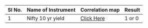 | Sl No. | Name of Instrument | Correlation map |Result|
|---|---|---|---|
 |1| Nifty 10 yr yield | [Click Here](https://github.com/anirbanghoshsbi/.github.io/blob/master/correlation/folder/Correlation_IN10_interest.ipynb)| 1 or 0|


